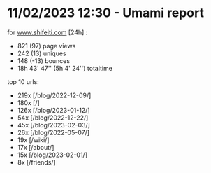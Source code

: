 # 11/02/2023 12:30 - Umami report
for www.shifeiti.com [24h] :

 - 821 (97) page views
 - 242 (13) uniques
 - 148 (-13) bounces
 - 18h 43' 47'' (5h 4' 24'') totaltime


top 10 urls:
 - 219x [/blog/2022-12-09/]
 - 180x [/]
 - 126x [/blog/2023-01-12/]
 - 54x [/blog/2022-12-22/]
 - 45x [/blog/2023-02-03/]
 - 26x [/blog/2022-05-07/]
 - 19x [/wiki/]
 - 17x [/about/]
 - 15x [/blog/2023-02-01/]
 - 8x [/friends/]


